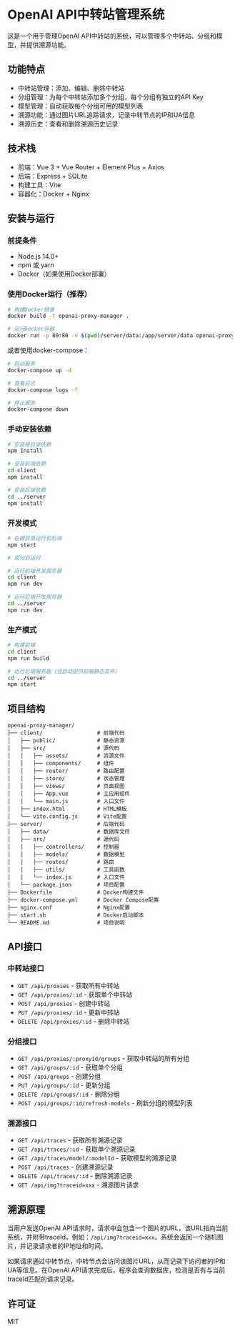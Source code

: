 # OpenAI API中转站管理系统

这是一个用于管理OpenAI API中转站的系统，可以管理多个中转站、分组和模型，并提供溯源功能。

## 功能特点

- 中转站管理：添加、编辑、删除中转站
- 分组管理：为每个中转站添加多个分组，每个分组有独立的API Key
- 模型管理：自动获取每个分组可用的模型列表
- 溯源功能：通过图片URL追踪请求，记录中转节点的IP和UA信息
- 溯源历史：查看和删除溯源历史记录

## 技术栈

- 前端：Vue 3 + Vue Router + Element Plus + Axios
- 后端：Express + SQLite
- 构建工具：Vite
- 容器化：Docker + Nginx

## 安装与运行

### 前提条件

- Node.js 14.0+
- npm 或 yarn
- Docker（如果使用Docker部署）

### 使用Docker运行（推荐）

```bash
# 构建Docker镜像
docker build -t openai-proxy-manager .

# 运行Docker容器
docker run -p 80:80 -v $(pwd)/server/data:/app/server/data openai-proxy-manager
```

或者使用docker-compose：

```bash
# 启动服务
docker-compose up -d

# 查看日志
docker-compose logs -f

# 停止服务
docker-compose down
```

### 手动安装依赖

```bash
# 安装根目录依赖
npm install

# 安装前端依赖
cd client
npm install

# 安装后端依赖
cd ../server
npm install
```

### 开发模式

```bash
# 在根目录运行前后端
npm start

# 或分别运行

# 运行前端开发服务器
cd client
npm run dev

# 运行后端开发服务器
cd ../server
npm run dev
```

### 生产模式

```bash
# 构建前端
cd client
npm run build

# 运行后端服务器（会自动提供前端静态文件）
cd ../server
npm start
```

## 项目结构

```
openai-proxy-manager/
├── client/                 # 前端代码
│   ├── public/             # 静态资源
│   ├── src/                # 源代码
│   │   ├── assets/         # 资源文件
│   │   ├── components/     # 组件
│   │   ├── router/         # 路由配置
│   │   ├── store/          # 状态管理
│   │   ├── views/          # 页面视图
│   │   ├── App.vue         # 主应用组件
│   │   └── main.js         # 入口文件
│   ├── index.html          # HTML模板
│   └── vite.config.js      # Vite配置
├── server/                 # 后端代码
│   ├── data/               # 数据库文件
│   ├── src/                # 源代码
│   │   ├── controllers/    # 控制器
│   │   ├── models/         # 数据模型
│   │   ├── routes/         # 路由
│   │   ├── utils/          # 工具函数
│   │   └── index.js        # 入口文件
│   └── package.json        # 项目配置
├── Dockerfile              # Docker构建文件
├── docker-compose.yml      # Docker Compose配置
├── nginx.conf              # Nginx配置
├── start.sh                # Docker启动脚本
└── README.md               # 项目说明
```

## API接口

### 中转站接口

- `GET /api/proxies` - 获取所有中转站
- `GET /api/proxies/:id` - 获取单个中转站
- `POST /api/proxies` - 创建中转站
- `PUT /api/proxies/:id` - 更新中转站
- `DELETE /api/proxies/:id` - 删除中转站

### 分组接口

- `GET /api/proxies/:proxyId/groups` - 获取中转站的所有分组
- `GET /api/groups/:id` - 获取单个分组
- `POST /api/groups` - 创建分组
- `PUT /api/groups/:id` - 更新分组
- `DELETE /api/groups/:id` - 删除分组
- `POST /api/groups/:id/refresh-models` - 刷新分组的模型列表

### 溯源接口

- `GET /api/traces` - 获取所有溯源记录
- `GET /api/traces/:id` - 获取单个溯源记录
- `GET /api/traces/model/:modelId` - 获取模型的溯源记录
- `POST /api/traces` - 创建溯源记录
- `DELETE /api/traces/:id` - 删除溯源记录
- `GET /api/img?traceid=xxx` - 溯源图片请求

## 溯源原理

当用户发送OpenAI API请求时，请求中会包含一个图片的URL，该URL指向当前系统，并附带traceId。例如：`/api/img?traceid=xxx`。系统会返回一个随机图片，并记录请求者的IP地址和时间。

如果请求通过中转节点，中转节点会访问该图片URL，从而记录下访问者的IP和UA等信息。在OpenAI API请求完成后，程序会查询数据库，检测是否有与当前traceId匹配的请求记录。

## 许可证

MIT
